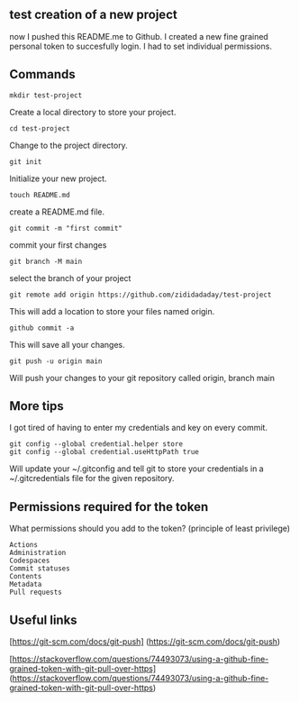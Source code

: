 ## test creation of a new project
now I pushed this README.me to Github.
I created a new fine grained personal token to succesfully login. I had to set individual permissions.

## Commands

`mkdir test-project`

Create a local directory to store your project.

`cd test-project`

Change to the project directory.

`git init`

Initialize your new project.

`touch README.md`

create a README.md file.

`git commit -m "first commit"`

commit your first changes

`git branch -M main`

select the branch of your project

`git remote add origin https://github.com/zididadaday/test-project`

This will add a location to store your files named origin.

`github commit -a`

This will save all your changes.

`git push -u origin main`

Will push your changes to your git repository called origin, branch main


## More tips

I got tired of having to enter my credentials and key on every commit.
```
git config --global credential.helper store
git config --global credential.useHttpPath true
```
Will update your ~/.gitconfig and tell git to store your credentials in a ~/.gitcredentials file for the given repository.

## Permissions required for the token

What permissions should you add to the token? (principle of least privilege)

```
Actions
Administration
Codespaces
Commit statuses
Contents
Metadata
Pull requests
```

## Useful links

[https://git-scm.com/docs/git-push] (https://git-scm.com/docs/git-push)

[https://stackoverflow.com/questions/74493073/using-a-github-fine-grained-token-with-git-pull-over-https] (https://stackoverflow.com/questions/74493073/using-a-github-fine-grained-token-with-git-pull-over-https)
